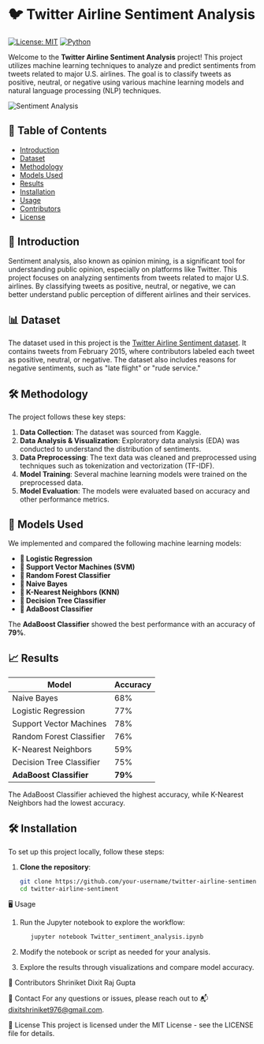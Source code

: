 # 🐦 Twitter Airline Sentiment Analysis

[![License: MIT](https://img.shields.io/badge/License-MIT-blue.svg)](https://opensource.org/licenses/MIT)
[![Python](https://img.shields.io/badge/Python-3.x-brightgreen.svg)](https://www.python.org/)

Welcome to the **Twitter Airline Sentiment Analysis** project! This project utilizes machine learning techniques to analyze and predict sentiments from tweets related to major U.S. airlines. The goal is to classify tweets as positive, neutral, or negative using various machine learning models and natural language processing (NLP) techniques.

![Sentiment Analysis](https://via.placeholder.com/800x300.png?text=Twitter+Airline+Sentiment+Analysis)

## 📝 Table of Contents
- [Introduction](#introduction)
- [Dataset](#dataset)
- [Methodology](#methodology)
- [Models Used](#models-used)
- [Results](#results)
- [Installation](#installation)
- [Usage](#usage)
- [Contributors](#contributors)
- [License](#license)

## 🚀 Introduction

Sentiment analysis, also known as opinion mining, is a significant tool for understanding public opinion, especially on platforms like Twitter. This project focuses on analyzing sentiments from tweets related to major U.S. airlines. By classifying tweets as positive, neutral, or negative, we can better understand public perception of different airlines and their services.

## 📊 Dataset

The dataset used in this project is the [Twitter Airline Sentiment dataset](https://www.kaggle.com/datasets/crowdflower/twitter-airline-sentiment). It contains tweets from February 2015, where contributors labeled each tweet as positive, neutral, or negative. The dataset also includes reasons for negative sentiments, such as "late flight" or "rude service."

## 🛠️ Methodology

The project follows these key steps:

1. **Data Collection**: The dataset was sourced from Kaggle.
2. **Data Analysis & Visualization**: Exploratory data analysis (EDA) was conducted to understand the distribution of sentiments.
3. **Data Preprocessing**: The text data was cleaned and preprocessed using techniques such as tokenization and vectorization (TF-IDF).
4. **Model Training**: Several machine learning models were trained on the preprocessed data.
5. **Model Evaluation**: The models were evaluated based on accuracy and other performance metrics.

## 🤖 Models Used

We implemented and compared the following machine learning models:

- **🔹 Logistic Regression**
- **🔹 Support Vector Machines (SVM)**
- **🔹 Random Forest Classifier**
- **🔹 Naive Bayes**
- **🔹 K-Nearest Neighbors (KNN)**
- **🔹 Decision Tree Classifier**
- **🔹 AdaBoost Classifier**

The **AdaBoost Classifier** showed the best performance with an accuracy of **79%**.

## 📈 Results

| Model                      | Accuracy |
| --------------------------- | -------- |
| Naive Bayes                 | 68%      |
| Logistic Regression         | 77%      |
| Support Vector Machines     | 78%      |
| Random Forest Classifier    | 76%      |
| K-Nearest Neighbors         | 59%      |
| Decision Tree Classifier    | 75%      |
| **AdaBoost Classifier**     | **79%**  |

The AdaBoost Classifier achieved the highest accuracy, while K-Nearest Neighbors had the lowest accuracy.

## 🛠️ Installation

To set up this project locally, follow these steps:

1. **Clone the repository**:
   ```bash
   git clone https://github.com/your-username/twitter-airline-sentiment.git
   cd twitter-airline-sentiment

🖥️ Usage
1. Run the Jupyter notebook to explore the workflow:
   ```bash
      jupyter notebook Twitter_sentiment_analysis.ipynb
   
2. Modify the notebook or script as needed for your analysis.

3. Explore the results through visualizations and compare model accuracy.

👥 Contributors
Shriniket Dixit 
Raj Gupta 

📧 Contact
For any questions or issues, please reach out to 📬 dixitshriniket976@gmail.com.

📜 License
This project is licensed under the MIT License - see the LICENSE file for details.
